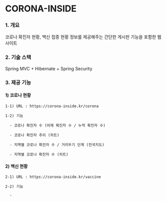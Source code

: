 # CORONA-INSIDE

### 1. 개요

  코로나 확진자 현황, 백신 접종 현황 정보를 제공해주는 간단한 게시판 기능을 포함한 웹 사이트
  
### 2. 기술 스택
  
  Spring MVC + Hibernate + Spring Security
  
### 3. 제공 기능

  #### 1) 코로나 현황
  
    1-1) URL : https://corona-inside.kr/corona 
    
    1-2) 기능
    
      - 코로나 확진자 수 (어제 확진자 수 / 누적 확진자 수)
      
      - 코로나 확진자 추이 (차트)
      
      - 지역별 코로나 확진자 수 / 거리두기 단계 (전국지도)
      
      - 지역별 코로나 확진자 수 (차트)
      
  #### 2) 백신 현황
  
    2-1) URL : https://corona-inside.kr/vaccine
    
    2-2) 기능
    
      - 
